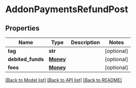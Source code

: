 # AddonPaymentsRefundPost

## Properties
Name | Type | Description | Notes
------------ | ------------- | ------------- | -------------
**tag** | **str** |  | [optional] 
**debited_funds** | [**Money**](Money.md) |  | [optional] 
**fees** | [**Money**](Money.md) |  | [optional] 

[[Back to Model list]](../README.md#documentation-for-models) [[Back to API list]](../README.md#documentation-for-api-endpoints) [[Back to README]](../README.md)


